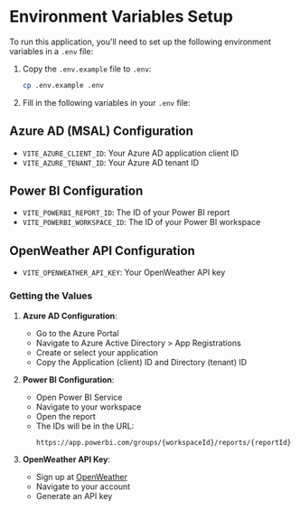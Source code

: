 # Environment Variables Setup

To run this application, you'll need to set up the following environment variables in a `.env` file:

1. Copy the `.env.example` file to `.env`:
   ```bash
   cp .env.example .env
   ```

2. Fill in the following variables in your `.env` file:

## Azure AD (MSAL) Configuration
- `VITE_AZURE_CLIENT_ID`: Your Azure AD application client ID
- `VITE_AZURE_TENANT_ID`: Your Azure AD tenant ID

## Power BI Configuration
- `VITE_POWERBI_REPORT_ID`: The ID of your Power BI report
- `VITE_POWERBI_WORKSPACE_ID`: The ID of your Power BI workspace

## OpenWeather API Configuration
- `VITE_OPENWEATHER_API_KEY`: Your OpenWeather API key

### Getting the Values

1. **Azure AD Configuration**:
   - Go to the Azure Portal
   - Navigate to Azure Active Directory > App Registrations
   - Create or select your application
   - Copy the Application (client) ID and Directory (tenant) ID

2. **Power BI Configuration**:
   - Open Power BI Service
   - Navigate to your workspace
   - Open the report
   - The IDs will be in the URL:
     ```
     https://app.powerbi.com/groups/{workspaceId}/reports/{reportId}
     ```

3. **OpenWeather API Key**:
   - Sign up at [OpenWeather](https://openweathermap.org/api)
   - Navigate to your account
   - Generate an API key
